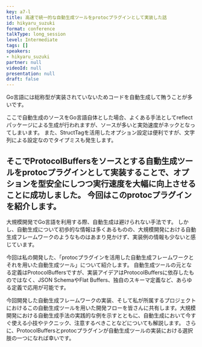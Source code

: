 ```yaml
---
key: a7-l
title: 高速で統一的な自動生成ツールをprotocプラグインとして実装した話
id: hikyaru_suzuki
format: conference
talkType: long_session
level: Intermediate
tags: []
speakers:
- hikyaru_suzuki
partner: null
videoId: null
presentation: null
draft: false
---
```

Go言語には総称型が実装されていないためコードを自動生成して賄うことが多いです。

ここで自動生成のソースをGo言語自体とした場合、よくある手法としてreflectパッケージによる生成が行われますが、ソースが多いと実効速度がネックとなってしまいます。 また、StructTagを活用したオプション設定は便利ですが、文字列による設定なのでタイプミスも発生します。

そこでProtocolBuffersをソースとする自動生成ツールをprotocプラグインとして実装することで、オプションを型安全にしつつ実行速度を大幅に向上させることに成功しました。 今回はこのprotocプラグインを紹介します。
---
大規模開発でGo言語を利用する際、自動生成は避けられない手法です。 しかし、自動生成について初歩的な情報は多くあるものの、大規模開発における自動生成フレームワークのようなものはあまり見かけず、実装例の情報も少ないと感じています。

今回は私の開発した、「protocプラグインを活用した自動生成フレームワークとそれを用いた自動生成ツール」について紹介します。 自動生成ツールの元となる定義はProtocolBuffersですが、実装アイデアはProtocolBuffersに依存したものではなく、JSON SchemaやFlat Buffers、独自のスキーマ定義など、あらゆる定義で応用が可能です。

今回開発した自動生成フレームワークの実装、そして私が所属するプロジェクトにおけるこの自動生成ツールを用いた開発フローを皆さんに共有します。大規模開発における自動生成手法の実践的な例を示すとともに、自動生成において今すぐ使える小技やテクニック、注意するべきことなどについても解説します。 さらに、ProtocolBuffersとprotocプラグインが自動生成ツールの実装における選択肢の一つになれば幸いです。